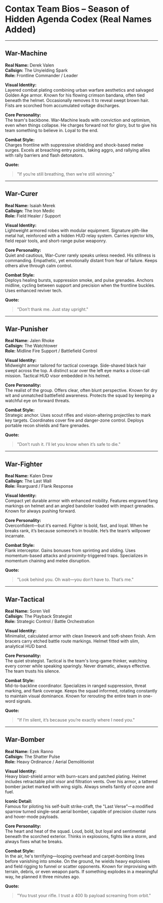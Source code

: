 
# Contax Team Bios – Season of Hidden Agenda Codex (Real Names Added)

---

## War-Machine  
**Real Name:** Derek Valen  
**Callsign:** The Unyielding Spark  
**Role:** Frontline Commander / Leader  

**Visual Identity:**  
Layered combat plating combining urban warfare aesthetics and salvaged Golden Age armor. Known for his flowing crimson bandana, often tied beneath the helmet. Occasionally removes it to reveal swept brown hair. Fists are scorched from accumulated voltage discharges.

**Core Personality:**  
The team's backbone. War-Machine leads with conviction and optimism, even when things collapse. He charges forward not for glory, but to give his team something to believe in. Loyal to the end.

**Combat Style:**  
Charges frontline with suppressive shielding and shock-based melee surges. Excels at breaching entry points, taking aggro, and rallying allies with rally barriers and flash detonators.

**Quote:**  
> "If you’re still breathing, then we’re still winning."

---

## War-Curer  
**Real Name:** Isaiah Merek  
**Callsign:** The Iron Medic  
**Role:** Field Healer / Support  

**Visual Identity:**  
Lightweight armored robes with modular equipment. Signature pith-like metal hat, reinforced with a hidden HUD relay system. Carries injector kits, field repair tools, and short-range pulse weaponry.

**Core Personality:**  
Quiet and cautious, War-Curer rarely speaks unless needed. His stillness is commanding. Empathetic, yet emotionally distant from fear of failure. Keeps others alive through calm control.

**Combat Style:**  
Deploys healing bursts, suppression smoke, and pulse grenades. Anchors midline, cycling between support and precision when the frontline buckles. Uses enhanced reviver tech.

**Quote:**  
> "Don’t thank me. Just stay upright."

---

## War-Punisher  
**Real Name:** Jalen Rhoke  
**Callsign:** The Watchtower  
**Role:** Midline Fire Support / Battlefield Control  

**Visual Identity:**  
Midweight armor tailored for tactical coverage. Side-shaved black hair swept across the top. A distinct scar over the left eye marks a close-call mission. Tactical HUD visor embedded in his helmet.

**Core Personality:**  
The realist of the group. Offers clear, often blunt perspective. Known for dry wit and unmatched battlefield awareness. Protects the squad by keeping a watchful eye on forward threats.

**Combat Style:**  
Strategic anchor. Uses scout rifles and vision-altering projectiles to mark key targets. Coordinates cover fire and danger-zone control. Deploys portable recon shields and flare grenades.

**Quote:**  
> "Don’t rush it. I’ll let you know when it’s safe to die."

---

## War-Fighter  
**Real Name:** Kalen Drew  
**Callsign:** The Last Wall  
**Role:** Rearguard / Flank Response  

**Visual Identity:**  
Compact yet durable armor with enhanced mobility. Features engraved fang markings on helmet and an angled bandolier loaded with impact grenades. Known for always pushing forward.

**Core Personality:**  
Overconfident—but it’s earned. Fighter is bold, fast, and loyal. When he breaks rank, it’s because someone’s in trouble. He’s the team’s willpower incarnate.

**Combat Style:**  
Flank interceptor. Gains bonuses from sprinting and sliding. Uses momentum-based attacks and proximity-triggered traps. Specializes in momentum chaining and melee disruption.

**Quote:**  
> "Look behind you. Oh wait—you don’t have to. That’s me."

---

## War-Tactical  
**Real Name:** Soren Vell  
**Callsign:** The Playback Strategist  
**Role:** Strategic Control / Battle Orchestration  

**Visual Identity:**  
Minimalist, calculated armor with clean linework and soft-sheen finish. Arm bracers carry etched battle route markings. Helmet fitted with slim, analytical HUD band.

**Core Personality:**  
The quiet strategist. Tactical is the team's long-game thinker, watching every corner while speaking sparingly. Never dramatic, always effective. The team trusts his silence.

**Combat Style:**  
Mid-to-backline coordinator. Specializes in ranged suppression, threat marking, and flank coverage. Keeps the squad informed, rotating constantly to maintain visual dominance. Known for rerouting the entire team in one-word signals.

**Quote:**  
> "If I’m silent, it’s because you’re exactly where I need you."

---

## War-Bomber  
**Real Name:** Ezek Ranno  
**Callsign:** The Shatter Pulse  
**Role:** Heavy Ordinance / Aerial Demolitionist  

**Visual Identity:**  
Heavy blast-shield armor with burn-scars and patched plating. Helmet includes retractable pilot visor and filtration vents. Over his armor, a tattered bomber jacket marked with wing sigils. Always smells faintly of ozone and fuel.

**Iconic Detail:**  
Famous for piloting his self-built strike-craft, the "Last Verse"—a modified sparrow turned single-seat aerial bomber, capable of precision cluster runs and hover-mode payloads.

**Core Personality:**  
The heart and heat of the squad. Loud, bold, but loyal and sentimental beneath the scorched exterior. Thinks in explosions, fights like a storm, and always fixes what he breaks.

**Combat Style:**  
In the air, he's terrifying—looping overhead and carpet-bombing lines before vanishing into smoke. On the ground, he wields heavy explosives and field rigging to funnel or scatter opponents. Known for improvising with terrain, debris, or even weapon parts. If something explodes in a meaningful way, he planned it three minutes ago.

**Quote:**  
> "You trust your rifle. I trust a 400 lb payload screaming from orbit."
